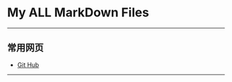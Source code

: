 # My ALL MarkDown Files 
****

## 常用网页


- [Git Hub](https://github.com/ping-armo-fati/My-All-MD-MKDocs)

****

## 



